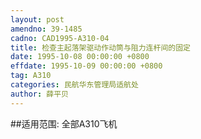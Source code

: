 ```yaml
---
layout: post
amendno: 39-1485
cadno: CAD1995-A310-04
title: 检查主起落架驱动作动筒与阻力连杆间的固定
date: 1995-10-08 00:00:00 +0800
effdate: 1995-10-09 00:00:00 +0800
tag: A310
categories: 民航华东管理局适航处
author: 薛平贝
---
```


##适用范围:
全部A310飞机

